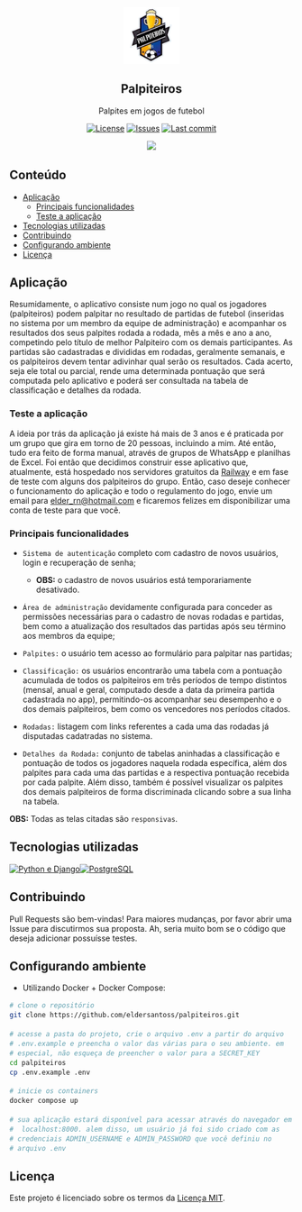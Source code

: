 <div align="center">
<img src="core\static\core\img\palpiteiros.png" width="100px">
<h2>Palpiteiros</h2>
<p>Palpites em jogos de futebol</p>

[![License](https://img.shields.io/github/license/eldersantoss/palpiteiros)](https://github.com/eldersantoss/palpiteiros/blob/main/LICENSE)
[![Issues](https://img.shields.io/github/issues/eldersantoss/palpiteiros)](https://github.com/eldersantoss/palpiteiros/issues)
[![Last commit](https://img.shields.io/github/last-commit/eldersantoss/palpiteiros)](https://github.com/eldersantoss/palpiteiros/commits/main)

<img src="docs\animacao.gif" width="250">
</div>

## **Conteúdo**

* [Aplicação](#aplicação)
  * [Principais funcionalidades](#principais-funcionalidades)
  * [Teste a aplicação](#teste-a-aplicação)
* [Tecnologias utilizadas](#tecnologias-utilizadas)
* [Contribuindo](#contribuindo)
* [Configurando ambiente](#configurando-ambiente)
* [Licença](#licença)

## **Aplicação**

Resumidamente, o aplicativo consiste num jogo no qual os jogadores
(palpiteiros) podem palpitar no resultado de partidas de futebol
(inseridas no sistema por um membro da equipe de administração)
e acompanhar os resultados dos seus palpites rodada a rodada, mês a mês
e ano a ano, competindo pelo título de melhor Palpiteiro com os demais
participantes. As partidas são cadastradas e divididas em rodadas,
geralmente semanais, e os palpiteiros devem tentar adivinhar qual serão
os resultados. Cada acerto, seja ele total ou parcial, rende uma
determinada pontuação que será computada pelo aplicativo e poderá ser
consultada na tabela de classificação e detalhes da rodada.

### **Teste a aplicação**

A ideia por trás da aplicação já existe há mais de 3 anos e é praticada
por um grupo que gira em torno de 20 pessoas, incluindo a mim. Até
então, tudo era feito de forma manual, através de grupos de WhatsApp e
planilhas de Excel. Foi então que decidimos construir esse aplicativo
que, atualmente, está hospedado nos servidores gratuitos da
[Railway](https://railway.app/) e em fase de teste com alguns dos
palpiteiros do grupo. Então, caso deseje conhecer o funcionamento do
aplicação e todo o regulamento do jogo, envie um email para
elder_rn@hotmail.com e ficaremos felizes em disponibilizar uma conta de
teste para que você.

### **Principais funcionalidades**

* `Sistema de autenticação` completo com cadastro de novos usuários,
login e recuperação de senha;

  * **OBS:** o cadastro de novos usuários está temporariamente
  desativado.

* `Área de administração` devidamente configurada para conceder as
permissões necessárias para o cadastro de novas rodadas e partidas,
bem como a atualização dos resultados das partidas após seu término
aos membros da equipe;

* `Palpites:` o usuário tem acesso ao formulário para palpitar nas
partidas;

* `Classificação:` os usuários encontrarão uma tabela com a pontuação
acumulada de todos os palpiteiros em três períodos de tempo distintos
(mensal, anual e geral, computado desde a data da primeira partida
cadastrada no app), permitindo-os acompanhar seu desempenho e o dos
demais palpiteiros, bem como os vencedores nos períodos citados.

* `Rodadas:` listagem com links referentes a cada uma das rodadas já
disputadas cadatradas no sistema.

* `Detalhes da Rodada:` conjunto de tabelas aninhadas a classificação
e pontuação de todos os jogadores naquela rodada específica, além dos
palpites para cada uma das partidas e a respectiva pontuação recebida
por cada palpite. Além disso, também é possível visualizar os palpites
dos demais palpiteiros de forma discriminada clicando sobre a sua linha
na tabela.

**OBS:** Todas as telas citadas são `responsivas`.

## **Tecnologias utilizadas**

<div style="display:flex">
<a href="https://www.djangoproject.com/"><img src="https://www.opengis.ch/wp-content/uploads/2020/04/django-python-logo.png" alt="Python e Django" width=100px>
</a>
<a href="https://www.postgresql.org/"><img src="https://www.postgresql.org/media/img/about/press/elephant.png" alt="PostgreSQL" width=100px>
</a>
</div>

## **Contribuindo**

Pull Requests são bem-vindas! Para maiores mudanças, por favor abrir uma Issue para discutirmos sua proposta. Ah, seria muito bom se o código que deseja adicionar possuísse testes.

## **Configurando ambiente**

* Utilizando Docker + Docker Compose:

```bash
# clone o repositório
git clone https://github.com/eldersantoss/palpiteiros.git

# acesse a pasta do projeto, crie o arquivo .env a partir do arquivo
# .env.example e preencha o valor das várias para o seu ambiente. em
# especial, não esqueça de preencher o valor para a SECRET_KEY
cd palpiteiros
cp .env.example .env

# inicie os containers
docker compose up

# sua aplicação estará disponível para acessar através do navegador em
#  localhost:8000. alem disso, um usuário já foi sido criado com as
# credenciais ADMIN_USERNAME e ADMIN_PASSWORD que você definiu no
# arquivo .env
```

## **Licença**

Este projeto é licenciado sobre os termos da [Licença MIT](https://github.com/eldersantoss/palpiteiros/blob/main/LICENSE).
